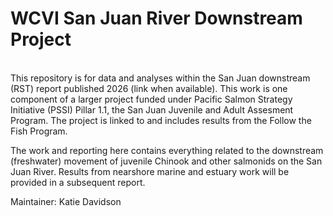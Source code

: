 # WCVI San Juan River Downstream Project
<br>
This repository is for data and analyses within the San Juan downstream (RST) report published 2026 (link when available). 
This work is one component of a larger project funded under Pacific Salmon Strategy Initiative (PSSI) Pillar 1.1, the San Juan Juvenile and Adult Assesment Program. The project is linked to and includes results from the Follow the Fish Program.

The work and reporting here contains everything related to the downstream (freshwater) movement of juvenile Chinook and other salmonids on the San Juan River. Results from nearshore marine and estuary work will be provided in a subsequent report. 

Maintainer: Katie Davidson
